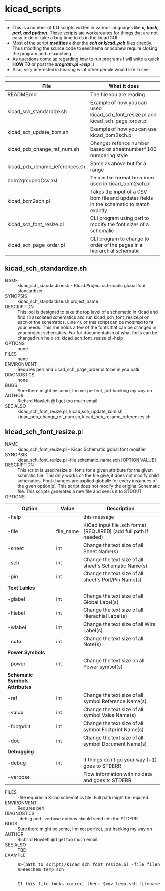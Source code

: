 # kicad_scripts
---
* This is a number of **CLI** scripts written in various languages like **_c, bash, perl, and python_.**
 These scripts are workarounds for things that are not easy to do or take a long time to do in the kicad GUI.
* Most of the script **modifies** either the **_sch or kicad_pcb_** files directly.  Thus modifing the source code to eeschema or pcbnew require closing the program and relaunching...
* As questions come up regarding how to run programs I will write a quick **HOW TO** or post the **_program.pl -help_** :)
* Also, very interested in hearing what other people would like to see
---

| File                          | What it does                                               |
| ----------------------------- |------------------------------------------------------------|
| README.md                     | The file you are reading |
| kicad_sch_standardize.sh      | Example of how you can used kicad_sch_font_resize.pl and kicad_sch_page_order.pl |
| kicad_sch_update_bom.sh       | Example of how you can use kicad_bom2sch.pl |
|	kicad_pcb_change_ref_num.sh   | Changes refence number based on sheetnumber\*100 numbering style |
|	kicad_pcb_rename_references.sh| Same as above but for a range |
|	bom2groupedCsv.xsl            | This is the format for a bom used in kicad_bom2sch.pl |
|	kicad_bom2sch.pl              | Takes the input of a CSV bom file and updates fields in the schematic to match exactly |
| kicad_sch_font_resize.pl      | CLI program using perl to modify the font sizes of a schematic |
|	kicad_sch_page_order.pl       | CLI program to change to order of the pages in a hierarchial schematic |

## kicad_sch_standardize.sh
<dl>
<dt>NAME</dt>
<dd>kicad_sch_standardize.sh - Kicad Project schematic global font standardizer</dd>
<dt>SYNOPSIS</dt>
<dd>kicad_sch_standardize.sh project_name</dd>
<dt>DESCRIPTION</dt>
<dd>This tool is designed to take the top level of a schematic in Kicad and find all assoiated schematics and run kicad_sch_font_resize.pl on each of the schematics.  Line 40 of this script can be modified to fit your needs.  This line holds a few of the fonts that can be changed in your project schematics.  For full documentation of what fonts can be changed run help on: kicad_sch_font_resize.pl -help</dd>
<dt>OPTIONS</dt>
<dd>none</dd>
<dt>FILES</dt>
<dd>none</dd>
<dt>ENVIRONMENT</dt>
<dd>Requires perl and kicad_sch_page_order.pl to be in you path</dd>
<dt>DIAGNOSTICS</dt>
<dd>none</dd>
<dt>BUGS</dt>
<dd>Sure there might be some, I'm not perfect, just hacking my way on</dd>
<dt>AUTHOR</dt>
<dd>Richard Howlett @ I get too much email</dd>
<dt>SEE ALSO</dt>
<dd>kicad_sch_font_resize.pl, kicad_sch_update_bom.sh, kicad_pcb_change_ref_num.sh, kicad_pcb_rename_references.sh</dd>
</dl>

## kicad_sch_font_resize.pl
<dl>
<dt>NAME</dt>
<dd>kicad_sch_font_resize.pl - Kicad Schematic global font modifier</dd>
<dt>SYNOPSIS</dt>
<dd>kicad_sch_font_resize.pl -file schematic_name.sch [OPTION VALUE]</dd>
<dt>DESCRIPTION</dt>
<dd>This script is used resize all fonts for a given attribute for the given schmatic file.  This only works on the file give, it does not modify child schematics.  Font changes are applied globally for every instances of the given option(s). This script does not modify the original Schematic file. This scripts generates a new file and sends it to STDOUT
</dd>
<dt>OPTIONS</dt>

  | Option    | Value     | Description |
  |-----------|-----------|-------------|
  | -help     |           | this message |
  | -file     | file_name | KiCad input file .sch format [REQUIRED] (add full path if needed) |
  | -sheet    | int       | Change the text size of all Sheet Name(s)|
  | -sch	     | int       | Change the text size of all sheet's Schematic Name(s)|
  |-pin       |	int       | Change the text size of all sheet's Port/Pin Name(s)|
  | __Text Lables__ |
  |-glabel    |	int       | Change the text size of all Global Label(s)|
  |-hlabel    |	int       | Change the text size of all Hierachial Label(s)|
  |-wlabel    |	int       | Change the text size of all Wire Label(s)|
  |-note      | int       | Change the text size of all Note(s)|
  | __Power Symbols__ |
  |-power     | int       | Change the text size on all Power symbol(s)|
  | __Schematic Symbols Attributes__ |
  |-ref	      | int       | Change the text size of all symbol Reference Name(s)|
  |-value     | int       | Change the text size of all symbol Value Name(s)|
  |-footprint |	int       | Change the text size of all symbol Footprint Name(s)|
  | -doc	     | int       | Change the text size of all symbol Document Name(s)|
  | __Debugging__ |
  | -debug    | int       | If things don't go your way (=1) goes to STDERR|
  | -verbose	 |           | Flow information with no data and goes to STDERR|   

<dt>FILES</dt>
<dd>-file requires a Kicad schematics file.  Full path might be required.</dd>
<dt>ENVIRONMENT</dt>
<dd>Requires perl</dd>
<dt>DIAGNOSTICS</dt>
<dd>-debug and -verbose options should send info the STDERR</dd>
<dt>BUGS</dt>
<dd>Sure there might be some, I'm not perfect, just hacking my way on</dd>
<dt>AUTHOR</dt>
<dd>Richard Howlett @ I get too much email</dd>
<dt>SEE ALSO</dt>
<dd>TBD</dd>
<dt>EXAMPLE</dt>
<dd><pre>
$>(path to script)/kicad_sch_font_resize.pl -file filename.sch -hlabel=50 > temp.sch
$>eeschem temp.sch

If this file looks correct then:
$>mv temp.sch filename.sch
</pre></dd>
</dl>
